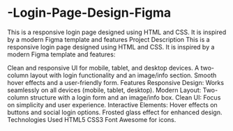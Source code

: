 # -Login-Page-Design-Figma
This is a responsive login page designed using HTML and CSS. It is inspired by a modern Figma template and features
Project Description
This is a responsive login page designed using HTML and CSS. It is inspired by a modern Figma template and features:

Clean and responsive UI for mobile, tablet, and desktop devices.
A two-column layout with login functionality and an image/info section.
Smooth hover effects and a user-friendly form.
Features
Responsive Design: Works seamlessly on all devices (mobile, tablet, desktop).
Modern Layout: Two-column structure with a login form and an image/info box.
Clean UI: Focus on simplicity and user experience.
Interactive Elements:
Hover effects on buttons and social login options.
Frosted glass effect for enhanced design.
Technologies Used
HTML5
CSS3
Font Awesome for icons.
